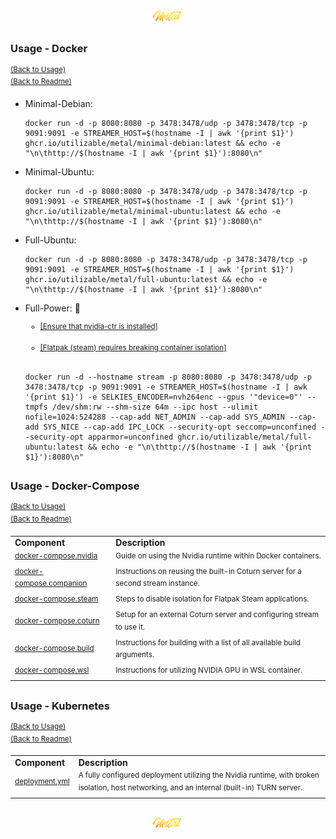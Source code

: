 <div align="center">
   <img src="../../.media/asset/badge/asset_badge_project_backgroundless.png" width="15%" height="auto"/>
</div>

##
<!---
#####################################################
# Usage - Docker
#####################################################
--->
### Usage - Docker
<sup>[(Back to Usage)](../../README.md#usage)</sup>
<br>
<sup>[(Back to Readme)](../../README.md#table-of-contents)</sup><br>
<!--- CONTENT --->

<ul>
<!-- element [0] -->    
   <li>
      <p>Minimal-Debian:</p>
      <pre><code>docker run -d -p 8080:8080 -p 3478:3478/udp -p 3478:3478/tcp -p 9091:9091 -e STREAMER_HOST=$(hostname -I | awk '{print $1}') ghcr.io/utilizable/metal/minimal-debian:latest && echo -e "\n\thttp://$(hostname -I | awk '{print $1}'):8080\n"</code></pre>
   </li>
   <!-- #element [0] -->    
   <!-- element [1] -->    
   <li>
      <p>Minimal-Ubuntu:</p>
      <pre><code>docker run -d -p 8080:8080 -p 3478:3478/udp -p 3478:3478/tcp -p 9091:9091 -e STREAMER_HOST=$(hostname -I | awk '{print $1}') ghcr.io/utilizable/metal/minimal-ubuntu:latest && echo -e "\n\thttp://$(hostname -I | awk '{print $1}'):8080\n"</code></pre>
   </li>
<!-- #element [1] -->    
   
<!-- element [2] -->    
   <li>
      <p>Full-Ubuntu:</p>
      <pre><code>docker run -d -p 8080:8080 -p 3478:3478/udp -p 3478:3478/tcp -p 9091:9091 -e STREAMER_HOST=$(hostname -I | awk '{print $1}') ghcr.io/utilizable/metal/full-ubuntu:latest && echo -e "\n\thttp://$(hostname -I | awk '{print $1}'):8080\n"</code></pre>
   </li>
<!-- #element [2] -->    

<!-- element [3] -->    
   <li>
      <p>Full-Power: 🤘</p>
      <ul>
         <sup>
            <li><a href="https://docs.nvidia.com/datacenter/cloud-native/container-toolkit/latest/install-guide.html">[Ensure that nvidia-ctr is installed]</a></li>
         </sup>
      <br>
         <sup>
            <li><a href="">[Flatpak (steam) requires breaking container isolation]</a></li>
         </sup>
      </ul>
      <br>
      <pre><code>docker run -d --hostname stream -p 8080:8080 -p 3478:3478/udp -p 3478:3478/tcp -p 9091:9091 -e STREAMER_HOST=$(hostname -I | awk '{print $1}') -e SELKIES_ENCODER=nvh264enc --gpus '"device=0"' --tmpfs /dev/shm:rw --shm-size 64m --ipc host --ulimit nofile=1024:524288 --cap-add NET_ADMIN --cap-add SYS_ADMIN --cap-add SYS_NICE --cap-add IPC_LOCK --security-opt seccomp=unconfined --security-opt apparmor=unconfined ghcr.io/utilizable/metal/full-ubuntu:latest && echo -e "\n\thttp://$(hostname -I | awk '{print $1}'):8080\n"</code></pre>
   </li>
<!-- #element [3] -->          
</ul>

##
<!---
#####################################################
# Usage - Docker-Compose
#####################################################
--->
### Usage - Docker-Compose
<sup>[(Back to Usage)](../../README.md#usage)</sup>
<br>
<sup>[(Back to Readme)](../../README.md#table-of-contents)</sup><br>
<!--- CONTENT --->

<table>
    <tr>
        <td><strong>Component</strong></td>
        <td><strong>Description</strong></td>
    </tr>
    <tr>
        <td><sup><a href=".github/workflows/building_docker.yml">docker-compose.nvidia</a></sup></td>
        <td><sup>Guide on using the Nvidia runtime within Docker containers.</sup></td>
    </tr>
    <tr>
        <td><sup><a href=".github/workflows/building_docker.yml">docker-compose.companion</a></sup></td>
        <td><sup>Instructions on reusing the built-in Coturn server for a second stream instance.</sup></td>
    </tr>
    <tr>
        <td><sup><a href=".github/workflows/building_docker.yml">docker-compose.steam</a></sup></td>
        <td><sup>Steps to disable isolation for Flatpak Steam applications.</sup></td>
    </tr>
    <tr>
        <td><sup><a href=".github/workflows/building_docker.yml">docker-compose.coturn</a></sup></td>
        <td><sup>Setup for an external Coturn server and configuring stream to use it.</sup></td>
    </tr>
    <tr>
        <td><sup><a href=".github/workflows/building_docker.yml">docker-compose.build</a></sup></td>
        <td><sup>Instructions for building with a list of all available build arguments.</sup></td>
    </tr>
    <tr>
        <td><sup><a href=".github/workflows/building_docker.yml">docker-compose.wsl</a></sup></td>
        <td><sup>Instructions for utilizing NVIDIA GPU in WSL container.</sup></td>
    </tr>
</table>

##
<!---
#####################################################
# Usage - Kubernetes
#####################################################
--->
### Usage - Kubernetes
<sup>[(Back to Usage)](../../README.md#usage)</sup>
<br>
<sup>[(Back to Readme)](../../README.md#table-of-contents)</sup><br>
<!--- CONTENT --->

<table>
    <tr>
        <td><strong>Component</strong></td>
        <td><strong>Description</strong></td>
    </tr>
    <tr>
        <td><sup><a href=".github/workflows/building_docker.yml">deployment.yml</a></sup></td>
        <td><sup>A fully configured deployment utilizing the Nvidia runtime, with broken isolation, host networking, and an internal (built-in) TURN server.</sup></td>
    </tr>
</table>

##
<!---
#####################################################
# Usage - Helm - WIP!
#####################################################
--->
<!--- WIP 
### Usage - Helm:
<sup>[(Back to Usage)](../../README.md#usage)</sup>
<br>
<sup>[(Back to Readme)](../../README.md#table-of-contents)</sup><br>

<img src="../../.media/asset/helper/asset_helper_wip.png" align="right" width="10%" height="auto"/>
##
--->

<div align="center">
   <img src="../../.media/asset/badge/asset_badge_project_backgroundless.png" width="15%" height="auto"/>
</div>
